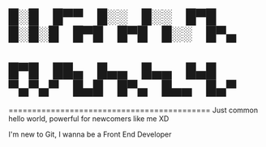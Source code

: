 # 
# █░█ █▀▀ █░░ █░░ █▀█   █░█░█ █▀█ █▀█ █░░ █▀▄
# █▀█ ██▄ █▄▄ █▄▄ █▄█   ▀▄▀▄▀ █▄█ █▀▄ █▄▄ █▄▀

===========================================
Just common hello world, powerful for newcomers like me XD

I'm new to Git, I wanna be a Front End Developer
